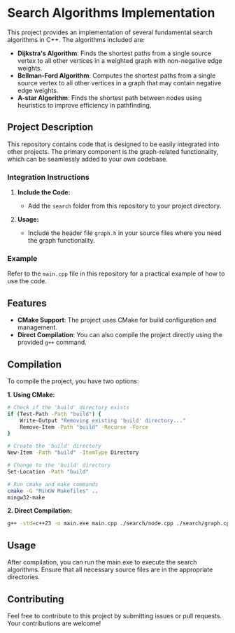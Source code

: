 # Search Algorithms Implementation

This project provides an implementation of several fundamental search algorithms in C++. The algorithms included are:

- **Dijkstra's Algorithm**: Finds the shortest paths from a single source vertex to all other vertices in a weighted graph with non-negative edge weights.
- **Bellman-Ford Algorithm**: Computes the shortest paths from a single source vertex to all other vertices in a graph that may contain negative edge weights.
- **A-star Algorithm**: Finds the shortest path between nodes using heuristics to improve efficiency in pathfinding.

## Project Description

This repository contains code that is designed to be easily integrated into other projects. The primary component is the graph-related functionality, which can be seamlessly added to your own codebase.

### Integration Instructions

1. **Include the Code:**
   - Add the `search` folder from this repository to your project directory.

2. **Usage:**
   - Include the header file `graph.h` in your source files where you need the graph functionality.

### Example

Refer to the `main.cpp` file in this repository for a practical example of how to use the code.

## Features

- **CMake Support**: The project uses CMake for build configuration and management.
- **Direct Compilation**: You can also compile the project directly using the provided `g++` command.

## Compilation

To compile the project, you have two options:

**1. Using CMake:**

   ```sh
   # Check if the 'build' directory exists
   if (Test-Path -Path "build") {
       Write-Output "Removing existing 'build' directory..."
       Remove-Item -Path "build" -Recurse -Force
   }
   
   # Create the 'build' directory
   New-Item -Path "build" -ItemType Directory
   
   # Change to the 'build' directory
   Set-Location -Path "build"
   
   # Run cmake and make commands
   cmake -G "MinGW Makefiles" ..
   mingw32-make
   ```

**2. Direct Compilation:**
   ```sh
   g++ -std=c++23 -o main.exe main.cpp ./search/node.cpp ./search/graph.cpp -I search
   ```
    
## Usage
After compilation, you can run the main.exe to execute the search algorithms. Ensure that all necessary source files are in the appropriate directories.

## Contributing
Feel free to contribute to this project by submitting issues or pull requests. Your contributions are welcome!
